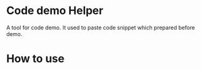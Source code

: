 # Code demo Helper
A tool for code demo. It used to paste code snippet which prepared before demo.

# How to use
